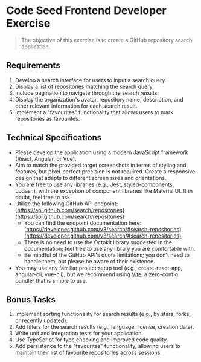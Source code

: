 # Code Seed Frontend Developer Exercise

> The objective of this exercise is to create a GitHub repository search application.

## Requirements

1. Develop a search interface for users to input a search query.
2. Display a list of repositories matching the search query.
3. Include pagination to navigate through the search results.
4. Display the organization's avatar, repository name, description, and other relevant information for each search result.
5. Implement a "favourites" functionality that allows users to mark repositories as favourites.

## Technical Specifications

- Please develop the application using a modern JavaScript framework (React, Angular, or Vue).
- Aim to match the provided target screenshots in terms of styling and features, but pixel-perfect precision is not required. Create a responsive design that adapts to different screen sizes and orientations.
- You are free to use any libraries (e.g., Jest, styled-components, Lodash), with the exception of component libraries like Material UI. If in doubt, feel free to ask.
- Utilize the following GitHub API endpoint: [https://api.github.com/search/repositories](https://api.github.com/search/repositories)
  - You can find the endpoint documentation here: [https://developer.github.com/v3/search/#search-repositories](https://developer.github.com/v3/search/#search-repositories)
  - There is no need to use the Octokit library suggested in the documentation; feel free to use any library you are comfortable with.
  - Be mindful of the GitHub API's quota limitations; you don't need to handle them, but please be aware of their existence.
- You may use any familiar project setup tool (e.g., create-react-app, angular-cli, vue-cli), but we recommend using [Vite](https://vitejs.dev/), a zero-config bundler that is simple to use.

## Bonus Tasks

1. Implement sorting functionality for search results (e.g., by stars, forks, or recently updated).
2. Add filters for the search results (e.g., language, license, creation date).
3. Write unit and integration tests for your application.
4. Use TypeScript for type checking and improved code quality.
5. Add persistence to the "favourites" functionality, allowing users to maintain their list of favourite repositories across sessions.
